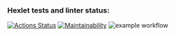 ### Hexlet tests and linter status:

[![Actions Status](https://github.com/ynchak/frontend-project-lvl1/workflows/hexlet-check/badge.svg)](https://github.com/ynchak/frontend-project-lvl1/actions)
[![Maintainability](https://api.codeclimate.com/v1/badges/70cac9f9373ab47f099b/maintainability)](https://codeclimate.com/github/ynchak/frontend-project-lvl1/maintainability)
![example workflow](https://github.com/ynchak/frontend-project-lvl1/actions/workflows/lint-check.yml/badge.svg)
